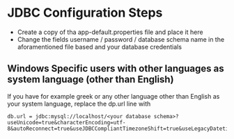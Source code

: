 # JDBC Configuration Steps 
* Create a copy of tha app-default.properties file and place it here
* Change the fields username / password / database schema name in the aforamentioned file based and your database credentials
## Windows Specific users with other languages as system language (other than English)
If you have for example greek or any other language other than English as your system language, replace the dp.url line with 
```
db.url = jdbc:mysql://localhost/<your database schema>?useUnicode=true&characterEncoding=utf-8&autoReconnect=true&useJDBCCompliantTimezoneShift=true&useLegacyDatetimeCode=false&serverTimezone=UTC&allowLoadLocalInfile=true 
```